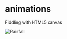 # animations

Fiddling with HTML5 canvas

![Rainfall](https://user-images.githubusercontent.com/5431678/31203625-3f225d6e-a968-11e7-8c75-9316516abc34.png)
